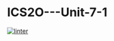 # ICS2O---Unit-7-1
 [![linter](https://github.com/Joy-sureshkumar/ICS2O---Unit-7-1/workflows/linter/badge.svg)](https://github.com/marketplace/actions/super-linter)
